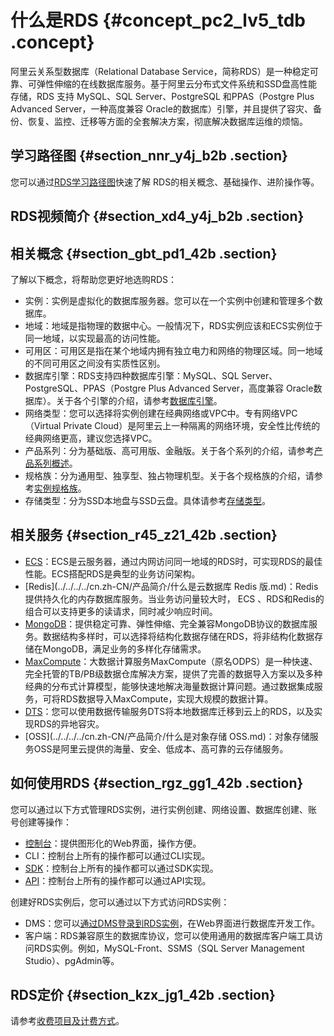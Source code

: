 # 什么是RDS {#concept_pc2_lv5_tdb .concept}

阿里云关系型数据库（Relational Database Service，简称RDS）是一种稳定可靠、可弹性伸缩的在线数据库服务。基于阿里云分布式文件系统和SSD盘高性能存储，RDS 支持 MySQL、SQL Server、PostgreSQL 和PPAS（Postgre Plus Advanced Server，一种高度兼容 Oracle的数据库）引擎，并且提供了容灾、备份、恢复、监控、迁移等方面的全套解决方案，彻底解决数据库运维的烦恼。

## 学习路径图 {#section_nnr_y4j_b2b .section}

您可以通过[RDS学习路径图](https://help.aliyun.com/learn/learningpath/rds.html)快速了解 RDS的相关概念、基础操作、进阶操作等。

## RDS视频简介 {#section_xd4_y4j_b2b .section}



## 相关概念 {#section_gbt_pd1_42b .section}

了解以下概念，将帮助您更好地选购RDS：

-   实例：实例是虚拟化的数据库服务器。您可以在一个实例中创建和管理多个数据库。
-   地域：地域是指物理的数据中心。一般情况下，RDS实例应该和ECS实例位于同一地域，以实现最高的访问性能。
-   可用区：可用区是指在某个地域内拥有独立电力和网络的物理区域。同一地域的不同可用区之间没有实质性区别。
-   数据库引擎：RDS支持四种数据库引擎：MySQL、SQL Server、PostgreSQL、PPAS（Postgre Plus Advanced Server，高度兼容 Oracle数据库）。关于各个引擎的介绍，请参考[数据库引擎](../../../../cn.zh-CN/用户指南/快速入门.md)。
-   网络类型：您可以选择将实例创建在经典网络或VPC中。专有网络VPC（Virtual Private Cloud）是阿里云上一种隔离的网络环境，安全性比传统的经典网络更高，建议您选择VPC。
-   产品系列：分为基础版、高可用版、金融版。关于各个系列的介绍，请参考[产品系列概述](cn.zh-CN/产品简介/产品系列/产品系列概述.md)。
-   规格族：分为通用型、独享型、独占物理机型。关于各个规格族的介绍，请参考[实例规格族](cn.zh-CN/产品简介/实例规格/实例规格族.md)。
-   存储类型：分为SSD本地盘与SSD云盘。具体请参考[存储类型](cn.zh-CN/产品简介/存储类型.md)。

## 相关服务 {#section_r45_z21_42b .section}

-   [ECS](../../../../cn.zh-CN/产品简介/什么是云服务器ECS.md)：ECS是云服务器，通过内网访问同一地域的RDS时，可实现RDS的最佳性能。ECS搭配RDS是典型的业务访问架构。
-   [Redis](../../../../cn.zh-CN/产品简介/什么是云数据库 Redis 版.md)：Redis提供持久化的内存数据库服务。当业务访问量较大时， ECS 、RDS和Redis的组合可以支持更多的读请求，同时减少响应时间。
-   [MongoDB](../../../../cn.zh-CN/产品简介/什么是MongoDB云数据库.md)：提供稳定可靠、弹性伸缩、完全兼容MongoDB协议的数据库服务。数据结构多样时，可以选择将结构化数据存储在RDS，将非结构化数据存储在MongoDB，满足业务的多样化存储需求。
-   [MaxCompute](../../../../cn.zh-CN/产品简介/什么是MaxCompute.md)：大数据计算服务MaxCompute（原名ODPS）是一种快速、完全托管的TB/PB级数据仓库解决方案，提供了完善的数据导入方案以及多种经典的分布式计算模型，能够快速地解决海量数据计算问题。通过数据集成服务，可将RDS数据导入MaxCompute，实现大规模的数据计算。
-   [DTS](https://help.aliyun.com/document_detail/26592.html)：您可以使用数据传输服务DTS将本地数据库迁移到云上的RDS，以及实现RDS的异地容灾。
-   [OSS](../../../../cn.zh-CN/产品简介/什么是对象存储 OSS.md)：对象存储服务OSS是阿里云提供的海量、安全、低成本、高可靠的云存储服务。

## 如何使用RDS {#section_rgz_gg1_42b .section}

您可以通过以下方式管理RDS实例，进行实例创建、网络设置、数据库创建、账号创建等操作：

-   [控制台](https://rdsnew.console.aliyun.com)：提供图形化的Web界面，操作方便。
-   CLI：控制台上所有的操作都可以通过CLI实现。
-   [SDK](../../../../cn.zh-CN/SDK参考/SDK参考.md)：控制台上所有的操作都可以通过SDK实现。
-   [API](../../../../cn.zh-CN/API参考/使用API/API概览.md)：控制台上所有的操作都可以通过API实现。

创建好RDS实例后，您可以通过以下方式访问RDS实例：

-   DMS：您可以[通过DMS登录到RDS实例](../../../../cn.zh-CN/用户指南/附录/通过DMS登录RDS数据库.md)，在Web界面进行数据库开发工作。
-   客户端：RDS兼容原生的数据库协议，您可以使用通用的数据库客户端工具访问RDS实例。例如，MySQL-Front、SSMS（SQL Server Management Studio）、pgAdmin等。

## RDS定价 {#section_kzx_jg1_42b .section}

请参考[收费项目及计费方式](../../../../cn.zh-CN/产品定价/收费项目及计费方式.md)。

